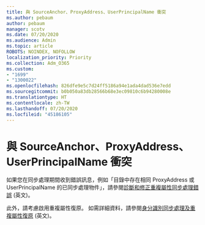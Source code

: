```yaml
---
title: 與 SourceAnchor、ProxyAddress、UserPrincipalName 衝突
ms.author: pebaum
author: pebaum
manager: scotv
ms.date: 07/20/2020
ms.audience: Admin
ms.topic: article
ROBOTS: NOINDEX, NOFOLLOW
localization_priority: Priority
ms.collection: Adm_O365
ms.custom:
- "1699"
- "1300022"
ms.openlocfilehash: 826dfe9e5c7d24ff5186a94e1ada4dad536e7edd
ms.sourcegitcommit: b0b050a83db28566b68e3ec09810c6b94280008e
ms.translationtype: HT
ms.contentlocale: zh-TW
ms.lasthandoff: 07/20/2020
ms.locfileid: "45186105"
---
```

# <a name="conflicts-with-sourceanchor-proxyaddress-userprincipalname"></a>與 SourceAnchor、ProxyAddress、UserPrincipalName 衝突

如果您在同步處理期間收到錯誤訊息，例如「目錄中存在相同 ProxyAddress 或 UserPrincipalName 的已同步處理物件」，請參閱[診斷和修正重複屬性同步處理錯誤](https://docs.microsoft.com/azure/active-directory/hybrid/how-to-connect-health-diagnose-sync-errors) (英文)。

此外，請考慮啟用重複屬性復原。 如需詳細資料，請參閱[身分識別同步處理及重複屬性復原](https://aka.ms/duplicateattributeresiliency) (英文)。